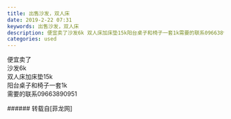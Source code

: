 ```yaml
---
title: 出售沙发，双人床
date: 2019-2-22 07:31
keywords: 出售沙发，双人床
description: 便宜卖了沙发6k 双人床加床垫15k阳台桌子和椅子一套1k需要的联系09663890951
categories: used
---
```

<td class="t_f" id="postmessage_3089256">

便宜卖了<br/>
沙发6k <br/>
双人床加床垫15k<br/>
阳台桌子和椅子一套1k<br/>
需要的联系09663890951<br/>
</td>
###### 转载自[菲龙网]